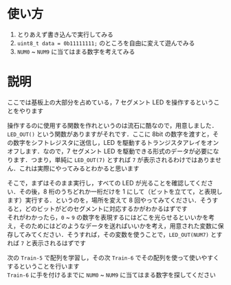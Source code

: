 # 使い方

1. とりあえず書き込んで実行してみる
2. `uint8_t data = 0b11111111;` のところを自由に変えて遊んでみる
3. `NUM0` ~ `NUM9` に当てはまる数字を考えてみる

# 説明

ここでは基板上の大部分を占めている，7 セグメント LED を操作するということをやります

操作するのに使用する関数を作れというのは流石に酷なので，用意しました．`LED_OUT()` という関数がありますがそれです．ここに 8bit の数字を渡すと，その数字をシフトレジスタに送信し，LED を駆動するトランジスタアレイをオンオフします．なので，7 セグメント LED を駆動できる形式のデータが必要になります．つまり，単純に `LED_OUT(7)` とすれば `7` が表示されるわけではありません．これは実際にやってみるとわかると思います

そこで，まずはそのまま実行し，すべての LED が光ることを確認してください．その後，8 桁のうちどれか一桁だけを 1 にして（ビットを立てて，と表現します）実行する．というのを，場所を変えて 8 回やってみてください．そうすると，どのビットがどのセグメントに対応するかがわかるはずです  
それがわかったら，`0` ~ `9` の数字を表現するにはどこを光らせるといいかを考え，そのためにはどのようなデータを送ればいいかを考え，用意された変数に保存してみてください．そうすれば，その変数を使うことで，`LED_OUT(NUM7)` とすれば `7` と表示されるはずです

次の `Train-5` で配列を学習し，その次 `Train-6` でその配列を使って使いやすくするということを行います  
`Train-6` に手を付けるまでに `NUM0` ~ `NUM9` に当てはまる数字を探してください